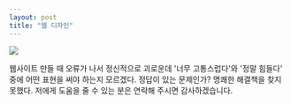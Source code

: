 ```yaml
---
layout: post
title: "웹 디자인"
---
```


<div class="start">
  <img class="lazyload" src="https://github.com/user-attachments/assets/d675d0d2-6b02-4f2f-8421-91e8c4a90d59">
</div>


<div class="txt">

  웹사이트 만들 때 오류가 나서 정신적으로 괴로운데 '너무 고통스럽다'와 '정말 힘들다' 중에 어떤 표현을 써야 하는지 모르겠다. 정답이 있는 문제인가? 명쾌한 해결책을 찾지 못했다. 저에게 도움을 줄 수 있는
  분은 연락해 주시면 감사하겠습니다.
  
</div>
